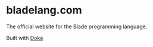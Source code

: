 # bladelang.com

The official website for the Blade programming language.

Built with [Doka](https://github.com/mcfriend99/doka)
